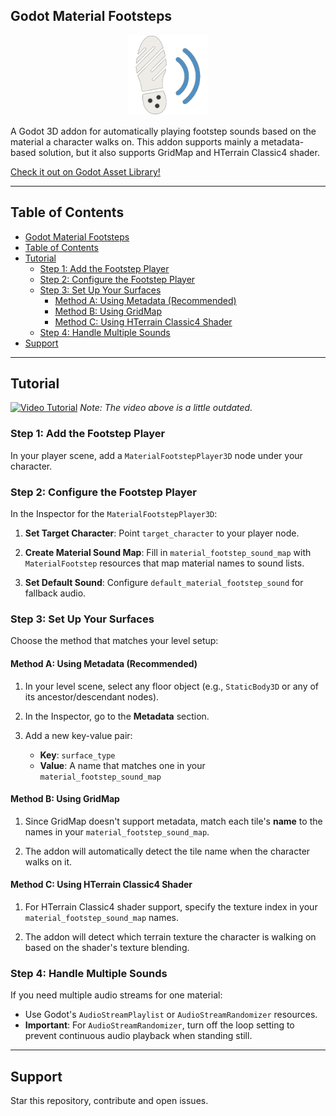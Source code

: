 ## Godot Material Footsteps

<p align="center">
  <img src="addons/godot_material_footsteps/assets/editor_icons/icon.png" alt="Godot Material Footsteps Icon" width="128" height="128"/>
</p>

A Godot 3D addon for automatically playing footstep sounds based on the material a character walks on. This addon supports mainly a metadata-based solution, but it also supports GridMap and HTerrain Classic4 shader.

[Check it out on Godot Asset Library!](https://godotengine.org/asset-library/asset/4122)

---

## Table of Contents

- [Godot Material Footsteps](#godot-material-footsteps)
- [Table of Contents](#table-of-contents)
- [Tutorial](#tutorial)
  - [Step 1: Add the Footstep Player](#step-1-add-the-footstep-player)
  - [Step 2: Configure the Footstep Player](#step-2-configure-the-footstep-player)
  - [Step 3: Set Up Your Surfaces](#step-3-set-up-your-surfaces)
	- [Method A: Using Metadata (Recommended)](#method-a-using-metadata-recommended)
	- [Method B: Using GridMap](#method-b-using-gridmap)
	- [Method C: Using HTerrain Classic4 Shader](#method-c-using-hterrain-classic4-shader)
  - [Step 4: Handle Multiple Sounds](#step-4-handle-multiple-sounds)
- [Support](#support)

---

## Tutorial

[![Video Tutorial](https://img.youtube.com/vi/zFgYhZyGRw0/hqdefault.jpg)](https://youtu.be/zFgYhZyGRw0)
*Note: The video above is a little outdated.*

### Step 1: Add the Footstep Player

In your player scene, add a `MaterialFootstepPlayer3D` node under your character.

### Step 2: Configure the Footstep Player

In the Inspector for the `MaterialFootstepPlayer3D`:

1. **Set Target Character**: Point `target_character` to your player node.

2. **Create Material Sound Map**: Fill in `material_footstep_sound_map` with `MaterialFootstep` resources that map material names to sound lists.

3. **Set Default Sound**: Configure `default_material_footstep_sound` for fallback audio.

### Step 3: Set Up Your Surfaces

Choose the method that matches your level setup:

#### Method A: Using Metadata (Recommended)

1. In your level scene, select any floor object (e.g., `StaticBody3D` or any of its ancestor/descendant nodes).

2. In the Inspector, go to the **Metadata** section.

3. Add a new key-value pair:
   - **Key**: `surface_type`
   - **Value**: A name that matches one in your `material_footstep_sound_map`

#### Method B: Using GridMap

1. Since GridMap doesn't support metadata, match each tile's **name** to the names in your `material_footstep_sound_map`.

2. The addon will automatically detect the tile name when the character walks on it.

#### Method C: Using HTerrain Classic4 Shader

1. For HTerrain Classic4 shader support, specify the texture index in your `material_footstep_sound_map` names.

2. The addon will detect which terrain texture the character is walking on based on the shader's texture blending.

### Step 4: Handle Multiple Sounds

If you need multiple audio streams for one material:

- Use Godot's `AudioStreamPlaylist` or `AudioStreamRandomizer` resources.
- **Important**: For `AudioStreamRandomizer`, turn off the loop setting to prevent continuous audio playback when standing still.

---

## Support

Star this repository, contribute and open issues.
